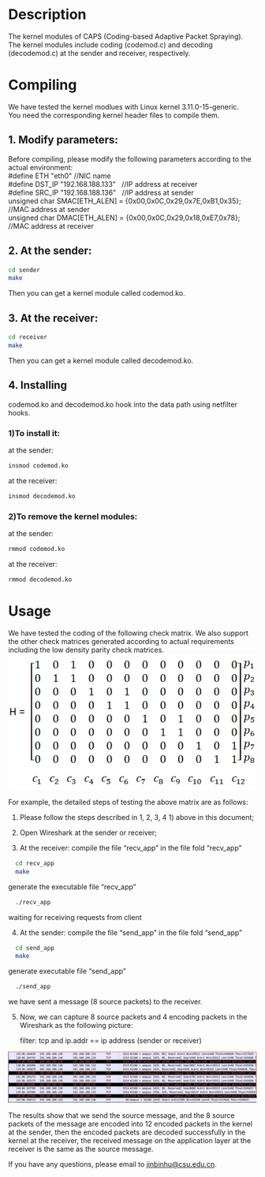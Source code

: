 # Description  
  
The kernel modules of CAPS (Coding-based Adaptive Packet Spraying).   
The kernel modules include coding (codemod.c) and decoding (decodemod.c) at the sender and receiver, respectively.  
  
# Compiling  
  
We have tested the kernel modlues with Linux kernel 3.11.0-15-generic.   
You need the corresponding kernel header files to compile them.   
  
## 1. Modify parameters:
Before compiling, please modify the following parameters according to the actual environment:  
#define ETH "eth0"  //NIC name  
#define DST_IP "192.168.188.133" &nbsp; //IP address at receiver  
#define SRC_IP "192.168.188.136" &nbsp; //IP address at sender  
unsigned char SMAC[ETH_ALEN] = {0x00,0x0C,0x29,0x7E,0xB1,0x35}; &nbsp; //MAC address at sender  
unsigned char DMAC[ETH_ALEN] = {0x00,0x0C,0x29,0x18,0xE7,0x78}; &nbsp; //MAC address at receiver  
  
## 2. At the sender:  
```Bash  
cd sender  
make 
```
Then you can get a kernel module called codemod.ko.  
  
## 3. At the receiver:  
```Bash  
cd receiver  
make
```
Then you can get a kernel module called decodemod.ko.  
  
## 4. Installing  
codemod.ko and decodemod.ko hook into the data path using netfilter hooks.   
  
### 1)To install it:   
at the sender: 
```Bash  
insmod codemod.ko 
```
    
at the receiver:
```Bash   
insmod decodemod.ko 
```  
    
### 2)To remove the kernel modules:    
at the sender: 
```Bash  
rmmod codemod.ko  
```  
    
at the receiver: 
```Bash  
rmmod decodemod.ko  
```  
  
# Usage  

We have tested the coding of the following check matrix. We also support the other check matrices generated according to actual requirements including the low density parity check matrices.  
![image](https://github.com/jinbinhu/CAPS-Mininet/blob/master/check_matrix.png)

For example, the detailed steps of testing the above matrix are as follows:
1. Please follow the steps described in 1, 2, 3, 4 1) above in this document;

2. Open Wireshark at the sender or receiver;

3. At the receiver: compile the file “recv_app” in the file fold “recv_app” 
```Bash
  cd recv_app
  make 
```
generate the executable file “recv_app”

```Bash
  ./recv_app
```
waiting for receiving requests from client

4. At the sender: compile the file “send_app” in the file fold “send_app”
```Bash
  cd send_app
  make
```
  generate executable file “send_app”
  
```Bash
  ./send_app
```
we have sent a message (8 source packets) to the receiver.

5. Now, we can capture 8 source packets and 4 encoding packets in the Wireshark as the following picture:

   filter: tcp and ip.addr == ip address (sender or receiver)
   
![image](https://github.com/jinbinhu/CAPS-Mininet/blob/master/wireshark-capturepkt.png)
  
The results show that we send the source message, and the 8 source packets of the message are encoded into 12 encoded packets in the kernel at the sender, then the encoded packets are decoded successfully in the kernel at the receiver, the received message on the application layer at the receiver is the same as the source message.
  
If you have any questions, please email to jinbinhu@csu.edu.cn.  





